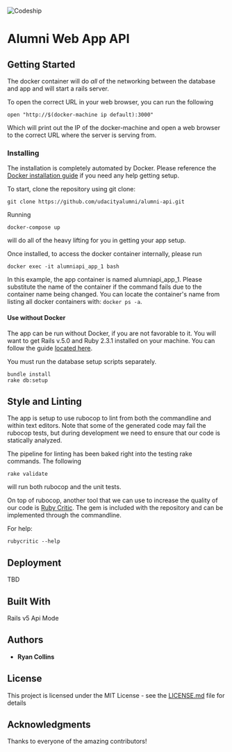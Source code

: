 ![Codeship](https://codeship.com/projects/9c420570-75de-0134-b9f2-66e77c03031d/status?branch=master)

# Alumni Web App API

## Getting Started

The docker container will do _all_ of the networking between the database and app and will start a rails server.

To open the correct URL in your web browser, you can run the following

```
open "http://$(docker-machine ip default):3000"
```

Which will print out the IP of the docker-machine and open a web browser to the correct URL where the server is serving from.

### Installing
The installation is completely automated by Docker.  Please reference the [Docker installation guide](https://docs.docker.com/engine/installation/) if you need any help getting setup.

To start, clone the repository using git clone:
```
git clone https://github.com/udacityalumni/alumni-api.git
```

Running
```
docker-compose up
```
will do all of the heavy lifting for you in getting your app setup.

Once installed, to access the docker container internally, please run
```
docker exec -it alumniapi_app_1 bash
```

In this example, the app container is named alumniapi_app_1.  Please substitute the name of the container if the command fails due to the container name being changed. You can locate the container's name from listing all docker containers with:  `docker ps -a`.

#### Use without Docker
The app can be run without Docker, if you are not favorable to it.  You will want to get Rails v.5.0 and Ruby 2.3.1 installed on your machine.  You can follow the guide [located here](http://railsapps.github.io/installing-rails.html).

You must run the database setup scripts separately.  

```
bundle install
rake db:setup
```

## Style and Linting
The app is setup to use rubocop to lint from both the commandline and within text editors.  Note that some of the generated code may fail the rubocop tests, but during development we need to ensure that our code is statically analyzed.

The pipeline for linting has been baked right into the testing rake commands.
The following
```
rake validate
```

will run both rubocop and the unit tests.

On top of rubocop, another tool that we can use to increase the quality of our code is [Ruby Critic](https://github.com/whitesmith/rubycritic#getting-started).  The gem is included with the repository and can be implemented through the commandline.

For help:
```
rubycritic --help
```

## Deployment
TBD

## Built With
Rails v5 Api Mode

## Authors

* **Ryan Collins**

## License

This project is licensed under the MIT License - see the [LICENSE.md](LICENSE.md) file for details

## Acknowledgments
Thanks to everyone of the amazing contributors!

